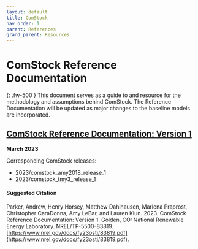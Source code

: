 ```yaml
---
layout: default
title: ComStock
nav_order: 1
parent: References
grand_parent: Resources
---
```


# ComStock Reference Documentation
{: .fw-500 }
This document serves as a guide to and resource for the methodology and assumptions behind ComStock. The Reference Documentation will be updated as major changes to the baseline models are incorporated.

## [ComStock Reference Documentation: Version 1](https://www.nrel.gov/docs/fy23osti/83819.pdf)
**March 2023**

Corresponding ComStock releases:
- 2023/comstock_amy2018_release_1
- 2023/comstock_tmy3_release_1

#### Suggested Citation
Parker, Andrew, Henry Horsey, Matthew Dahlhausen, Marlena Praprost, Christopher
CaraDonna, Amy LeBar, and Lauren Klun. 2023. ComStock Reference Documentation:
Version 1. Golden, CO: National Renewable Energy Laboratory. NREL/TP-5500-83819.
[https://www.nrel.gov/docs/fy23osti/83819.pdf](https://www.nrel.gov/docs/fy23osti/83819.pdf).